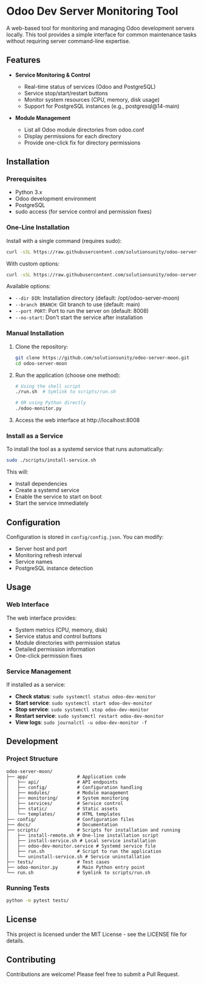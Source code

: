 # Odoo Dev Server Monitoring Tool

A web-based tool for monitoring and managing Odoo development servers locally. This tool provides a simple interface for common maintenance tasks without requiring server command-line expertise.

## Features

- **Service Monitoring & Control**
  - Real-time status of services (Odoo and PostgreSQL)
  - Service stop/start/restart buttons
  - Monitor system resources (CPU, memory, disk usage)
  - Support for PostgreSQL instances (e.g., postgresql@14-main)

- **Module Management**
  - List all Odoo module directories from odoo.conf
  - Display permissions for each directory
  - Provide one-click fix for directory permissions

## Installation

### Prerequisites

- Python 3.x
- Odoo development environment
- PostgreSQL
- sudo access (for service control and permission fixes)

### One-Line Installation

Install with a single command (requires sudo):

```bash
curl -sSL https://raw.githubusercontent.com/solutionsunity/odoo-server-moon/main/scripts/install-remote.sh | sudo bash
```

With custom options:

```bash
curl -sSL https://raw.githubusercontent.com/solutionsunity/odoo-server-moon/main/scripts/install-remote.sh | sudo bash -s -- --dir /opt/custom-path --port 8080
```

Available options:
- `--dir DIR`: Installation directory (default: /opt/odoo-server-moon)
- `--branch BRANCH`: Git branch to use (default: main)
- `--port PORT`: Port to run the server on (default: 8008)
- `--no-start`: Don't start the service after installation

### Manual Installation

1. Clone the repository:
   ```bash
   git clone https://github.com/solutionsunity/odoo-server-moon.git
   cd odoo-server-moon
   ```

2. Run the application (choose one method):
   ```bash
   # Using the shell script
   ./run.sh  # Symlink to scripts/run.sh

   # OR using Python directly
   ./odoo-monitor.py
   ```

3. Access the web interface at http://localhost:8008

### Install as a Service

To install the tool as a systemd service that runs automatically:

```bash
sudo ./scripts/install-service.sh
```

This will:
- Install dependencies
- Create a systemd service
- Enable the service to start on boot
- Start the service immediately

## Configuration

Configuration is stored in `config/config.json`. You can modify:

- Server host and port
- Monitoring refresh interval
- Service names
- PostgreSQL instance detection

## Usage

### Web Interface

The web interface provides:
- System metrics (CPU, memory, disk)
- Service status and control buttons
- Module directories with permission status
- Detailed permission information
- One-click permission fixes

### Service Management

If installed as a service:

- **Check status**: `sudo systemctl status odoo-dev-monitor`
- **Start service**: `sudo systemctl start odoo-dev-monitor`
- **Stop service**: `sudo systemctl stop odoo-dev-monitor`
- **Restart service**: `sudo systemctl restart odoo-dev-monitor`
- **View logs**: `sudo journalctl -u odoo-dev-monitor -f`

## Development

### Project Structure

```
odoo-server-moon/
├── app/                  # Application code
│   ├── api/              # API endpoints
│   ├── config/           # Configuration handling
│   ├── modules/          # Module management
│   ├── monitoring/       # System monitoring
│   ├── services/         # Service control
│   ├── static/           # Static assets
│   └── templates/        # HTML templates
├── config/               # Configuration files
├── docs/                 # Documentation
├── scripts/              # Scripts for installation and running
│   ├── install-remote.sh # One-line installation script
│   ├── install-service.sh # Local service installation
│   ├── odoo-dev-monitor.service # Systemd service file
│   ├── run.sh            # Script to run the application
│   └── uninstall-service.sh # Service uninstallation
├── tests/                # Test cases
├── odoo-monitor.py       # Main Python entry point
└── run.sh                # Symlink to scripts/run.sh
```

### Running Tests

```bash
python -m pytest tests/
```

## License

This project is licensed under the MIT License - see the LICENSE file for details.

## Contributing

Contributions are welcome! Please feel free to submit a Pull Request.
